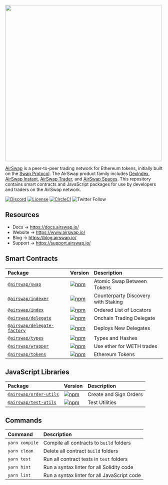 <br />
<img src="https://swap.tech/images/airswap-high-res.png" width="500"/>
<br />

[AirSwap](https://www.airswap.io/) is a peer-to-peer trading network for Ethereum tokens, initially built on the [Swap Protocol](https://swap.tech/whitepaper/). The AirSwap product family includes [DexIndex](https://dexindex.io/), [AirSwap Instant](https://instant.airswap.io/), [AirSwap Trader](https://trader.airswap.io/), and [AirSwap Spaces](https://spaces.airswap.io/). This repository contains smart contracts and JavaScript packages for use by developers and traders on the AirSwap network.

[![Discord](https://img.shields.io/discord/590643190281928738.svg)](https://chat.airswap.io)
[![License](https://img.shields.io/badge/License-Apache%202.0-blue.svg)](https://opensource.org/licenses/Apache-2.0)
[![CircleCI](https://circleci.com/gh/airswap/airswap-protocols.svg?style=svg&circle-token=73bd6668f836ce4306dbf6ca32109ddbb5b7e1fe)](https://circleci.com/gh/airswap/airswap-protocols)
![Twitter Follow](https://img.shields.io/twitter/follow/airswap?style=social)

## Resources

- Docs → https://docs.airswap.io/
- Website → https://www.airswap.io/
- Blog → https://blog.airswap.io/
- Support → https://support.airswap.io/

## Smart Contracts

| Package                                                    | Version                                                                                                                   | Description                         |
| :--------------------------------------------------------- | :------------------------------------------------------------------------------------------------------------------------ | :---------------------------------- |
| [`@airswap/swap`](/protocols/swap)                         | [![npm](https://img.shields.io/npm/v/@airswap/swap)](https://www.npmjs.com/package/@airswap/swap)                         | Atomic Swap Between Tokens          |
| [`@airswap/indexer`](/protocols/indexer)                   | [![npm](https://img.shields.io/npm/v/@airswap/indexer)](https://www.npmjs.com/package/@airswap/indexer)                   | Counterparty Discovery with Staking |
| [`@airswap/index`](/protocols/index)                       | [![npm](https://img.shields.io/npm/v/@airswap/index)](https://www.npmjs.com/package/@airswap/index)                       | Ordered List of Locators            |
| [`@airswap/delegate`](/protocols/delegate)                 | [![npm](https://img.shields.io/npm/v/@airswap/delegate)](https://www.npmjs.com/package/@airswap/delegate)                 | Onchain Trading Delegate            |
| [`@airswap/delegate-factory`](/protocols/delegate-factory) | [![npm](https://img.shields.io/npm/v/@airswap/delegate-factory)](https://www.npmjs.com/package/@airswap/delegate-factory) | Deploys New Delegates               |
| [`@airswap/types`](/protocols/types)                       | [![npm](https://img.shields.io/npm/v/@airswap/types)](https://www.npmjs.com/package/@airswap/types)                       | Types and Hashes                    |
| [`@airswap/wrapper`](/helpers/wrapper)                     | [![npm](https://img.shields.io/npm/v/@airswap/wrapper)](https://www.npmjs.com/package/@airswap/wrapper)                   | Use ether for WETH trades           |
| [`@airswap/tokens`](/helpers/tokens)                       | [![npm](https://img.shields.io/npm/v/@airswap/tokens)](https://www.npmjs.com/package/@airswap/tokens)                     | Ethereum Tokens                     |

## JavaScript Libraries

| Package                                         | Version                                                                                                         | Description            |
| :---------------------------------------------- | :-------------------------------------------------------------------------------------------------------------- | :--------------------- |
| [`@airswap/order-utils`](/packages/order-utils) | [![npm](https://img.shields.io/npm/v/@airswap/order-utils)](https://www.npmjs.com/package/@airswap/order-utils) | Create and Sign Orders |
| [`@airswap/test-utils`](/packages/test-utils)   | [![npm](https://img.shields.io/npm/v/@airswap/test-utils)](https://www.npmjs.com/package/@airswap/test-utils)   | Test Utilities         |

## Commands

| Command        | Description                                 |
| :------------- | :------------------------------------------ |
| `yarn compile` | Compile all contracts to `build` folders    |
| `yarn clean`   | Delete all contract `build` folders         |
| `yarn test`    | Run all contract tests in `test` folders    |
| `yarn hint`    | Run a syntax linter for all Solidity code   |
| `yarn lint`    | Run a syntax linter for all JavaScript code |
